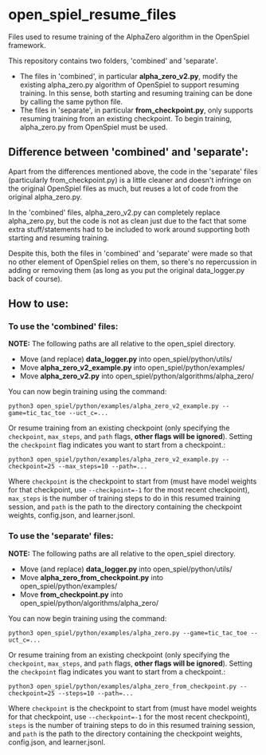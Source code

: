# open_spiel_resume_files
Files used to resume training of the AlphaZero algorithm in the OpenSpiel framework.

This repository contains two folders, 'combined' and 'separate'.
- The files in 'combined', in particular **alpha_zero_v2.py**, modify the existing alpha_zero.py algorithm of OpenSpiel to  support resuming training. In this sense, both starting and resuming training can be done by calling the same python file.
- The files in 'separate', in particular **from_checkpoint.py**, only supports resuming training from an existing checkpoint. To begin training, alpha_zero.py from OpenSpiel must be used.

## Difference between 'combined' and 'separate':
Apart from the differences mentioned above, the code in the 'separate' files (particularly from_checkpoint.py) is a little cleaner and doesn't infringe on the original OpenSpiel files as much, but reuses a lot of code from the original alpha_zero.py.

In the 'combined' files, alpha_zero_v2.py can completely replace alpha_zero.py, but the code is not as clean just due to the fact that some extra stuff/statements had to be included to work around supporting both starting and resuming training.

Despite this, both the files in 'combined' and 'separate' were made so that no other element of OpenSpiel relies on them, so there's no repercussion in adding or removing them (as long as you put the original data_logger.py back of course).

## How to use:
### To use the 'combined' files:
**NOTE:** The following paths are all relative to the open_spiel directory.
- Move (and replace) **data_logger.py** into open_spiel/python/utils/
- Move **alpha_zero_v2_example.py** into open_spiel/python/examples/
- Move **alpha_zero_v2.py** into open_spiel/python/algorithms/alpha_zero/

You can now begin training using the command:

  ```python3 open_spiel/python/examples/alpha_zero_v2_example.py --game=tic_tac_toe --uct_c=...```

Or resume training from an existing checkpoint (only specifying the ```checkpoint```, ```max_steps```, and ```path``` flags, **other flags will be ignored**). Setting the ```checkpoint``` flag indicates you want to start from a checkpoint.:

  ```python3 open_spiel/python/examples/alpha_zero_v2_example.py --checkpoint=25 --max_steps=10 --path=...```

Where ```checkpoint``` is the checkpoint to start from (must have model weights for that checkpoint, use ```--checkpoint=-1``` for the most recent checkpoint), ```max_steps``` is the number of training steps to do in this resumed training session, and ```path``` is the path to the directory containing the checkpoint weights, config.json, and learner.jsonl.

### To use the 'separate' files:
**NOTE:** The following paths are all relative to the open_spiel directory.
- Move (and replace) **data_logger.py** into open_spiel/python/utils/
- Move **alpha_zero_from_checkpoint.py** into open_spiel/python/examples/
- Move **from_checkpoint.py** into open_spiel/python/algorithms/alpha_zero/

You can now begin training using the command:

  ```python3 open_spiel/python/examples/alpha_zero.py --game=tic_tac_toe --uct_c=...```

Or resume training from an existing checkpoint (only specifying the ```checkpoint```, ```max_steps```, and ```path``` flags, **other flags will be ignored**). Setting the ```checkpoint``` flag indicates you want to start from a checkpoint.:

  ```python3 open_spiel/python/examples/alpha_zero_from_checkpoint.py --checkpoint=25 --steps=10 --path=...```

Where ```checkpoint``` is the checkpoint to start from (must have model weights for that checkpoint, use ```--checkpoint=-1``` for the most recent checkpoint), ```steps``` is the number of training steps to do in this resumed training session, and ```path``` is the path to the directory containing the checkpoint weights, config.json, and learner.jsonl.
